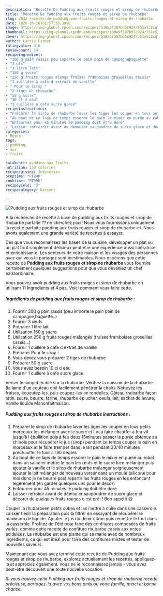 ```yaml
---
description: "Recette De Pudding aux fruits rouges et sirop de rhubarbe"
title: "Recette De Pudding aux fruits rouges et sirop de rhubarbe"
slug: 2042-recette-de-pudding-aux-fruits-rouges-et-sirop-de-rhubarbe
date: 2020-10-18T01:57:58.309Z
image: https://img-global.cpcdn.com/recipes/538a5f387bd5c924/751x532cq70/pudding-aux-fruits-rouges-et-sirop-de-rhubarbe-photo-principale-de-la-recette.jpg
thumbnail: https://img-global.cpcdn.com/recipes/538a5f387bd5c924/751x532cq70/pudding-aux-fruits-rouges-et-sirop-de-rhubarbe-photo-principale-de-la-recette.jpg
cover: https://img-global.cpcdn.com/recipes/538a5f387bd5c924/751x532cq70/pudding-aux-fruits-rouges-et-sirop-de-rhubarbe-photo-principale-de-la-recette.jpg
author: Carrie Farmer
ratingvalue: 3.6
reviewcount: 14
recipeingredient:
- "300 g pain rassis peu importe le pain pain de campagnebaguette"
- "3 ufs"
- "1 litre lait"
- "150 g sucre"
- "250 g fruits rouges mlangs fraises framboises groseilles cassis"
- "1 cuillère à café d extrait de vanille"
- " Pour le sirop "
- "2 tiges de rhubarbe"
- "50 g sucre"
- "10 cl d eau"
- "1 cuillère à café sucre glace"
recipeinstructions:
- "Préparer le sirop de rhubarbe laver les tiges les couper en tous petits morceaux les mélanger avec le sucre et l eau faire chauffer à feu vif jusqu’à l ébullition puis à feu doux 15minutes passer la purée obtenue au chinois pour récupérer le jus (sirop) pendant ce temps couper le pain en morceaux et le faire tremper dans le lait pendant 30/40 minutes préchauffer le four à 190 degrés"
- "Au bout de ce laps de temps essorer le pain le mixer en purée au robot dans un saladier mettre le pain les œufs et le sucre bien mélanger puis ajouter la vanille et le sirop de rhubarbe mélanger soigneusement ajouter le lait mélanger de nouveau verser dans un moule (silicone pour moi donc je ne beurre pas) repartir les fruits rouges en les enfonçant légèrement (en garder quelques uns pour le décor)"
- "Enfourner pour 45 minutes le pudding doit être doré"
- "Laisser refroidir avant de démouler saupoudrer de sucre glace et décorer de quelques fruits rouges c est prêt ! Bon appétit 😋"
categories:
- Resep
tags:
- pudding
- aux
- fruits

katakunci: pudding aux fruits 
nutrition: 159 calories
recipecuisine: Indonesian
preptime: "PT24M"
cooktime: "PT39M"
recipeyield: "3"
recipecategory: Dessert

---
```



![Pudding aux fruits rouges et sirop de rhubarbe](https://img-global.cpcdn.com/recipes/538a5f387bd5c924/751x532cq70/pudding-aux-fruits-rouges-et-sirop-de-rhubarbe-photo-principale-de-la-recette.jpg)

A la recherche de recette à base de pudding aux fruits rouges et sirop de rhubarbe parfaite ?? ne cherchez plus! Nous vous fournissons uniquement la recette parfaite pudding aux fruits rouges et sirop de rhubarbe ici. Nous avons également une grande variété de recettes à essayer.

Dès que vous reconnaissez les bases de la cuisine, développer un plat ou un plat tout simplement délicieux peut être une expérience aussi libératrice et enrichissante. Les senteurs de votre maison et les visages des personnes avec qui vous la partagez sont inestimables. Nous espérons que cette recette de <strong> Pudding aux fruits rouges et sirop de rhubarbe </strong> vous fournira certainement quelques suggestions pour que vous deveniez un chef extraordinaire.

<!--inarticleads1-->

Vous pouvez avoir pudding aux fruits rouges et sirop de rhubarbe en utilisant 11 Ingrédients et 4 pas. Voici comment vous faire cette.

##### Ingrédients de pudding aux fruits rouges et sirop de rhubarbe :

1. Fournir 300 g pain rassis (peu importe le pain pain de campagne,baguette..)
1. Fournir 3 œufs
1. Préparer 1 litre lait
1. Utilisation 150 g sucre
1. Utilisation 250 g fruits rouges mélangés (fraises framboises groseilles cassis...)
1. Fournir 1 cuillère à café d extrait de vanille
1. Préparer  Pour le sirop :
1. Vous devez vous préparer 2 tiges de rhubarbe
1. Préparer 50 g sucre
1. Vous avez besoin 10 cl d eau
1. Fournir 1 cuillère à café sucre glace


Verser le sirop d&#39;érable sur la rhubarbe. Vérifiez la cuisson de la rhubarbe (la lame d&#39;un couteau doit facilement pénétrer la chair). Nettoyez les fraises, équeutez-les, puis coupez-les en rondelles. Gâteau rhubarbe façon tatin. sucre, beurre, farine, rhubarbe éplucher, oeufs, lait, sachet de levure, Vanille liquide Manonfaitmaison. 

<!--inarticleads2-->

##### Pudding aux fruits rouges et sirop de rhubarbe instructions :

1. Préparer le sirop de rhubarbe laver les tiges les couper en tous petits morceaux les mélanger avec le sucre et l eau faire chauffer à feu vif jusqu’à l ébullition puis à feu doux 15minutes passer la purée obtenue au chinois pour récupérer le jus (sirop) pendant ce temps couper le pain en morceaux et le faire tremper dans le lait pendant 30/40 minutes préchauffer le four à 190 degrés
1. Au bout de ce laps de temps essorer le pain le mixer en purée au robot dans un saladier mettre le pain les œufs et le sucre bien mélanger puis ajouter la vanille et le sirop de rhubarbe mélanger soigneusement ajouter le lait mélanger de nouveau verser dans un moule (silicone pour moi donc je ne beurre pas) repartir les fruits rouges en les enfonçant légèrement (en garder quelques uns pour le décor)
1. Enfourner pour 45 minutes le pudding doit être doré
1. Laisser refroidir avant de démouler saupoudrer de sucre glace et décorer de quelques fruits rouges c est prêt ! Bon appétit 😋


Couper la rhubarbeen petits cubes et les mettre à cuire dans une casserole. Laisser tiédir la préparation puis la filtrer en essayant de récupérer le maximum de liquide. Ajouter le jus du demi-citron puis remettre le tout dans la casserole. Profitez de l&#39;été pour faire des confitures composées de fruits variés, comme cette recette de confiture rhubarbe cassis aux notes acidulées. La rhubarbe est une plante qui se marie avec de nombreux ingrédients, ce qui est idéal pour faire des confitures mixtes et tester de nouvelles saveurs. 

<!--inarticleads1-->

<p>
Maintenant que vous avez terminé cette recette de Pudding aux fruits rouges et sirop de rhubarbe, explorez actuellement les recettes, appliquez-la et appréciez également. Vous ne le reconnaissez jamais - vous avez peut-être découvert une toute nouvelle vocation.
</p>

<p>
<i>Si vous trouvez cette Pudding aux fruits rouges et sirop de rhubarbe recette précieuse, partagez-la avec vos bons amis ou votre famille, merci et bonne chance.</i>
</p>
